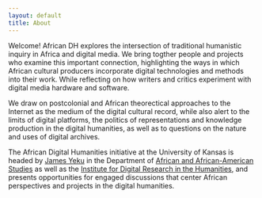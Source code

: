 ```yaml
---
layout: default
title: About
---
```



Welcome! African DH explores the intersection of traditional humanistic inquiry in Africa and digital media. We bring togther people and projects who examine this important connection, highlighting the ways in which African cultural producers incorporate digital technologies and methods into their work. While reflecting on how writers and critics experiment with digital media hardware and software.

We draw on postcolonial and African theorectical approaches to the Internet as the medium of the digital cultural record, while also alert to the limits of digital platforms, the politics of representations and knowledge production in the digital humanities, as well as to questions on the nature and uses of digital archives.

The African Digital Humanities initiative at the University of Kansas is headed by [James Yeku](https://afs.ku.edu/james-yeku) in the Department of [African and African-American Studies](https://afs.ku.edu/) as well as the [Institute for Digital Research in the Humanities](http://idrh.ku.edu), and presents opportunities for engaged discussions that center African perspectives and projects in the digital humanities. 
